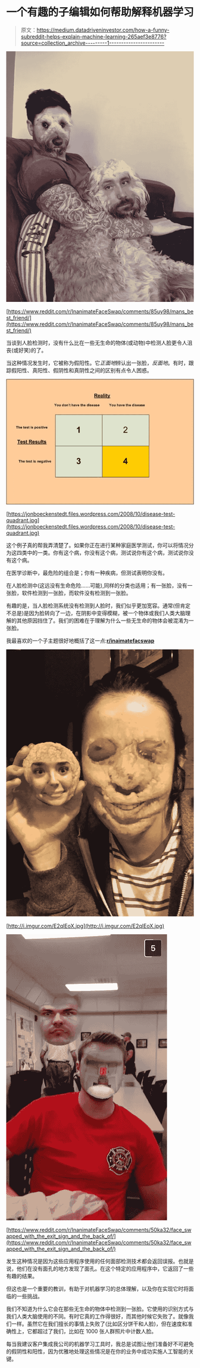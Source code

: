 # 一个有趣的子编辑如何帮助解释机器学习

> 原文：<https://medium.datadriveninvestor.com/how-a-funny-subreddit-helps-explain-machine-learning-265aef3e8776?source=collection_archive---------1----------------------->

![](img/befbad713bf00a77db7d4588d9249f77.png)

[https://www.reddit.com/r/InanimateFaceSwap/comments/85uy98/mans_best_friend/](https://www.reddit.com/r/InanimateFaceSwap/comments/85uy98/mans_best_friend/)

当谈到人脸检测时，没有什么比在一些无生命的物体(或动物)中检测人脸更令人沮丧(或好笑)的了。

当这种情况发生时，它被称为假阳性。它*正面地*辨认出一张脸，*反面地*。有时，跟踪假阳性、真阳性、假阴性和真阴性之间的区别有点令人困惑。

![](img/cb5faaf02263afbd392210add1a92627.png)

[https://jonboeckenstedt.files.wordpress.com/2008/10/disease-test-quadrant.jpg](https://jonboeckenstedt.files.wordpress.com/2008/10/disease-test-quadrant.jpg)

这个例子真的帮我弄清楚了。如果你正在进行某种家庭医学测试，你可以将情况分为这四类中的一类。你有这个病，你没有这个病，测试说你有这个病，测试说你没有这个病。

在医学诊断中，最危险的组合是；你有一种疾病，但测试表明你没有。

在人脸检测中(这远没有生命危险……可能),同样的分类也适用；有一张脸，没有一张脸，软件检测到一张脸，而软件没有检测到一张脸。

有趣的是，当人脸检测系统没有检测到人脸时，我们似乎更加宽容。通常(但肯定不总是)是因为脸转向了一边，在阴影中变得模糊，被一个物体或我们人类大脑理解的其他原因挡住了。我们的困难在于理解为什么一些无生命的物体会被混淆为一张脸。

我最喜欢的一个子主题很好地概括了这一点:[**r/inaimatefacswap**](https://www.reddit.com/r/InanimateFaceSwap)

![](img/3c19c460491b0aac9e807dccdd913e9a.png)

[http://i.imgur.com/E2qIEoX.jpg](http://i.imgur.com/E2qIEoX.jpg)

![](img/ac76b3c6afdb35a0cde780cee4ece392.png)

[https://www.reddit.com/r/InanimateFaceSwap/comments/50ka32/face_swapped_with_the_exit_sign_and_the_back_of/](https://www.reddit.com/r/InanimateFaceSwap/comments/50ka32/face_swapped_with_the_exit_sign_and_the_back_of/)

发生这种情况是因为这些应用程序使用的任何面部检测技术都会返回误报。也就是说，他们在没有面孔的地方发现了面孔。在这个特定的应用程序中，它返回了一些有趣的结果。

但这也是一个重要的教训，有助于对机器学习的总体理解，以及你在实现它时将面临的一些挑战。

我们不知道为什么它会在那些无生命的物体中检测到一张脸。它使用的识别方式与我们人类大脑使用的不同。有时它真的工作得很好，而其他时候它失败了。就像我们一样。虽然它在我们擅长的事情上失败了(比如区分饼干和人脸)，但在速度和准确性上，它都超过了我们，比如在 1000 张人群照片中计数人脸。

每当我建议客户集成我公司的机器学习工具时，我总是试图让他们准备好不可避免的假阴性和阳性，因为优雅地处理这些情况是在你的业务中成功实施人工智能的关键。